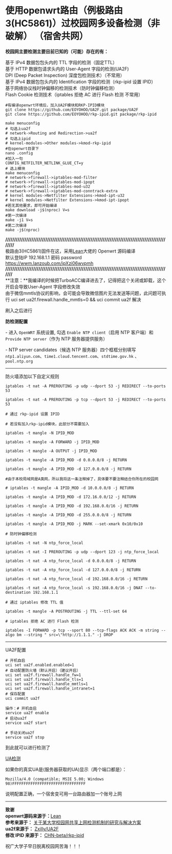 # 使用openwrt路由（例极路由3(HC5861)）过校园网多设备检测（非破解） （宿舍共网）
**校园网主要检测主要目前已知的（可能）存在的有：**

基于 IPv4 数据包包头内的 TTL 字段的检测（固定TTL）  
基于 HTTP 数据包请求头内的 User-Agent 字段的检测(UA2F)  
DPI (Deep Packet Inspection) 深度包检测技术）（不常用）  
基于 IPv4 数据包包头内的 Identification 字段的检测（rkp-ipid 设置 IPID）  
基于网络协议栈时钟偏移的检测技术（防时钟偏移检测）  
Flash Cookie 检测技术（iptables 拒绝 AC 进行 Flash 检测 不常用）  

```
#有编译openwrt环境后，加入UA2F模块和RKP-IPID模块
git clone https://github.com/EOYOHOO/UA2F.git package/UA2F
git clone https://github.com/EOYOHOO/rkp-ipid.git package/rkp-ipid
```

```
make menuconfig
# 勾选上ua2f
# network->Routing and Redirection->ua2f
# 勾选上ipid
# kernel-modules->Other modules->kmod-rkp-ipid
#在openwrt目录下
nano .config
#加入一句
CONFIG_NETFILTER_NETLINK_GLUE_CT=y
# 选上模块
make menuconfig
# network->firewall->iptables-mod-filter
# network->firewall->iptables-mod-ipopt
# network->firewall->iptables-mod-u32
# network->firewall->iptables-mod-conntrack-extra
# kernel modules->Netfilter Extensions->kmod-ipt-u32
# kernel modules->Netfilter Extensions->kmod-ipt-ipopt
#若无其他要求，即可开始编译
make download -j$(nproc) V=s
#第一次编译
make -j1 V=s
#第二次编译
make -j$(nproc)
```

**/////////////////////////////////////////////////////////////////////////////////////////////////**  
极路由3(HC5861)固件在这，采用[Lean](https://github.com/coolsnowwolf/lede)大佬的 Openwrt 源码编译  
默认登陆IP 192.168.1.1 密码 password  
https://wwm.lanzoub.com/ipXzi06wvpmh  
**////////////////////////////////////////////////////////////////////////////////////////////////**  
**注意：**我编译的时候把TurboACC编译进去了，记得把这个关闭或卸载，这个开启会导致User-Agent 字段修改失效  
由于微信mmtls协议的影响，会可能会导致微信图片无法发送等问题，此问题可执行 uci set ua2f.firewall.handle_mmtls=0 && uci commit ua2f 解决  
  
刷入之后进行  
  
**防检测配置**

\- 进入 `OpenWRT` 系统设置, 勾选 `Enable NTP client`（启用 NTP 客户端）和 `Provide NTP server`（作为 NTP 服务器提供服务）

\- NTP server candidates（候选 NTP 服务器）四个框框分别填写 `ntp1.aliyun.com`、`time1.cloud.tencent.com`、`stdtime.gov.hk` 、`pool.ntp.org`

------

防火墙添加以下自定义规则

```
iptables -t nat -A PREROUTING -p udp --dport 53 -j REDIRECT --to-ports 53

iptables -t nat -A PREROUTING -p tcp --dport 53 -j REDIRECT --to-ports 53

# 通过 rkp-ipid 设置 IPID

# 若没有加入rkp-ipid模块，此部分不需要加入

iptables -t mangle -N IPID_MOD

iptables -t mangle -A FORWARD -j IPID_MOD

iptables -t mangle -A OUTPUT -j IPID_MOD

iptables -t mangle -A IPID_MOD -d 0.0.0.0/8 -j RETURN

iptables -t mangle -A IPID_MOD -d 127.0.0.0/8 -j RETURN

#由于本校局域网是A类网，所以我将这一条注释掉了，具体要不要注释结合你所在的校园网

# iptables -t mangle -A IPID_MOD -d 10.0.0.0/8 -j RETURN

iptables -t mangle -A IPID_MOD -d 172.16.0.0/12 -j RETURN

iptables -t mangle -A IPID_MOD -d 192.168.0.0/16 -j RETURN

iptables -t mangle -A IPID_MOD -d 255.0.0.0/8 -j RETURN

iptables -t mangle -A IPID_MOD -j MARK --set-xmark 0x10/0x10

# 防时钟偏移检测

iptables -t nat -N ntp_force_local

iptables -t nat -I PREROUTING -p udp --dport 123 -j ntp_force_local

iptables -t nat -A ntp_force_local -d 0.0.0.0/8 -j RETURN

iptables -t nat -A ntp_force_local -d 127.0.0.0/8 -j RETURN

iptables -t nat -A ntp_force_local -d 192.168.0.0/16 -j RETURN

iptables -t nat -A ntp_force_local -s 192.168.0.0/16 -j DNAT --to-destination 192.168.1.1

# 通过 iptables 修改 TTL 值

iptables -t mangle -A POSTROUTING -j TTL --ttl-set 64

# iptables 拒绝 AC 进行 Flash 检测

iptables -I FORWARD -p tcp --sport 80 --tcp-flags ACK ACK -m string --algo bm --string " src=\"http://1.1.1." -j DROP
```

------

UA2F配置

```
# 开机自启
uci set ua2f.enabled.enabled=1
# 自动配置防火墙（默认开启）（建议开启）
uci set ua2f.firewall.handle_fw=1
uci set ua2f.firewall.handle_tls=1
uci set ua2f.firewall.handle_mmtls=1
uci set ua2f.firewall.handle_intranet=1
# 保存配置
uci commit ua2f

操作：# 开机自启
service ua2f enable
# 启动ua2f
service ua2f start

# 手动关闭ua2f
service ua2f stop
```

到此就可以进行检测了  

[UA检测](http://ua.233996.xyz/)  

如果你的真实UA是(服务器获取的UA)显示（两个端口都是）：  

```
Mozilla/4.0 (compatible; MSIE 5.00; Windows 98)FFFFFFFFFFFFFFFFFFFFFFFFFFFFFFFF
```

说明配置正确，一个宿舍变可用一台路由器加一个账号上网  

------

**致谢**  
**openwrt源码来源于：**[Lean](https://github.com/coolsnowwolf/lede)  
**参考来源于：** [关于某大学校园网共享上网检测机制的研究与解决方案](https://www.sunbk201.site/posts/crack-campus-network.html)  
**ua2f来源于：** [Zxilly/UA2F](https://github.com/Zxilly/UA2F)  
**修改 IPID 来源于：** [CHN-beta/rkp-ipid](https://github.com/CHN-beta/rkp-ipid)   

祝广大学子早日脱离校园网苦海！！！  
